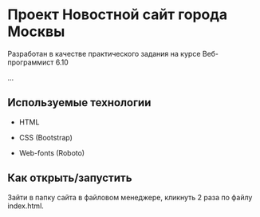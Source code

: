 # Проект Новостной сайт города Москвы

Разработан в качестве практического задания на курсе Веб-программист 6.10

…

## Используемые технологии

* HTML

* CSS (Bootstrap)

* Web-fonts (Roboto)

## Как открыть/запустить

Зайти в папку сайта в файловом менеджере, кликнуть 2 раза по файлу index.html.